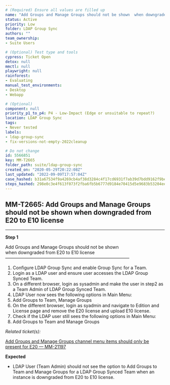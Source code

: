 ```yaml
---
# (Required) Ensure all values are filled up
name: "Add Groups and Manage Groups should not be shown  when downgraded from E20 to E10 license"
status: Active
priority: Low
folder: LDAP Group Sync
authors: ""
team_ownership: 
- Suite Users

# (Optional) Test type and tools
cypress: Ticket Open
detox: null
mmctl: null
playwright: null
rainforest: 
- Evaluating
manual_test_environments: 
- Desktop
- Webapp

# (Optional)
component: null
priority_p1_to_p4: P4 - Low-Impact (Edge or unsuitable to repeat?)
location: LDAP Group Sync
tags: 
- Never tested
labels: 
- ldap-group-sync
- fix-versions-not-empty-2022cleanup

# Do not change
id: 5566851
key: MM-T2665
folder_path: suite/ldap-group-sync
created_on: "2020-05-29T20:22:08Z"
last_updated: "2022-09-09T17:57:04Z"
case_hashed: b31a67534f9a4269cb4af38d3284c4f17cd6931f7ab39d7bdd9162f9be74a3afafbfbe20ee74f276a6baa79b561dd1cf
steps_hashed: 298e0c3e4f613f073f2fba6fb5b6777d9184e70415d5e9683b53204eefb725f1d5d4df3b6d16faa854c0ba4452d81ab5
---
```


## MM-T2665: Add Groups and Manage Groups should not be shown when downgraded from E20 to E10 license

---

**Step 1**

Add Groups and Manage Groups should not be shown\
when downgraded from E20 to E10 license\
————————————————————————————

1. Configure LDAP Group Sync and enable Group Sync for a Team.
2. Login as a LDAP user and ensure user accesses the LDAP Group Synced Team.
3. On a different browser, login as sysadmin and make the user in step2 as a Team Admin of LDAP Group Synced Team.
4. LDAP User now sees the following options in Main Menu:
5. Add Groups to Team, Manage Groups
6. On the different browser, login as syadmin and navigate to Edition and License page and remove the E20 license and upload E10 license.
7. Check if the LDAP user still sees the following options in Main Menu:
8. Add Groups to Team and Manage Groups

_Related ticket(s):_

[Add Groups and Manage Groups channel menu items should only be present for E20 — MM-21197](https://mattermost.atlassian.net/browse/MM-21197)

**Expected**

- LDAP User (Team Admin) should not see the option to Add Groups to Team and Manage Groups for a LDAP Group Synced Team when an instance is downgraded from E20 to E10 license.

